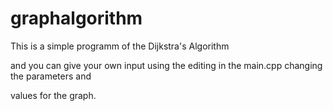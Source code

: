 # graphalgorithm

This is a simple programm of the Dijkstra's Algorithm

and you can give your own input using the editing in the main.cpp changing the parameters and 

values for the graph.
